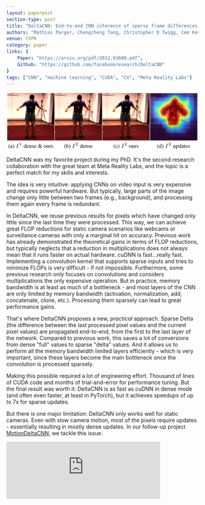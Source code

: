 ```yaml
---
layout: paperpost
section-type: post
title: "DeltaCNN: End-to-end CNN inference of sparse frame differences in videos"
authors: "Mathias Parger, Chengcheng Tang, Christopher D Twigg, Cem Keskin, Robert Wang, Markus Steinberger"
venue: CVPR
category: paper
links: {
    Paper: "https://arxiv.org/pdf/2012.03680.pdf",
    Github: "https://github.com/facebookresearch/DeltaCNN"
}
tags: ["CNN", "machine learning", "CUDA", "CV", "Meta Reality Labs"]
---
```


<img src="/img/deltacnn.jpg"/>

DeltaCNN was my favorite project during my PhD.
It's the second research collaboration with the great team at Meta Reality Labs, and the topic is a perfect match for my skills and interests.

The idea is very intuitive: applying CNNs on video input is very expensive and requires powerful hardware. But typically, large parts of the image change only little between two frames (e.g., background), and processing them again every frame is redundant.

In DeltaCNN, we reuse previous results for pixels which have changed only little since the last time they were processed.
This way, we can achieve great FLOP reductions for static camera scenarios like webcams or surveillance cameras with only a marginal hit on accuracy.
Previous work has already demonstrated the theoretical gains in terms of FLOP reductions, but typically neglects that a reduction in multiplications does not always mean that it runs faster on actual hardware.
cuDNN is fast...really fast. Implementing a convolution kernel that supports sparse inputs and tries to minimize FLOPs is very difficult - if not impossible.
Furthermore, some previous research only focuses on convolutions and considers multiplications the only expensive operation. But in practice, memory bandwidth is at least as much of a bottleneck - and most layers of the CNN are only limited by memory bandwidth (activation, normalization, add, concatenate, clone, etc.).
Processing them sparsely can lead to great performance gains.

That's where DeltaCNN proposes a new, <i>practical</i> approach.
Sparse Delta (the difference between the last processed pixel values and the current pixel values) are propagated end-to-end, from the first to the last layer of the network. Compared to previous work, this saves a lot of conversions from dense "full" values to sparse "delta" values.
And it allows us to perform all the memory bandwidth limited layers efficiently - which is very important, since these layers become the main bottleneck once the convolution is processed sparsely.

Making this possible required a lot of engineering effort. Thousand of lines of CUDA code and months of trial-and-error for performance tuning.
But the final result was worth it: DeltaCNN is as fast as cuDNN in dense mode (and often even faster, at least in PyTorch), but it achieves speedups of up to 7x for sparse updates.

But there is one major limitation: DeltaCNN only works well for static cameras. Even with slow camera motion, most of the pixels require updates - essentially resulting in mostly dense updates.
In our follow-up project <a href="/paper/2023/10/02/motiondeltacnn.html">MotionDeltaCNN</a>, we tackle this issue.

<div class="paper-info-header">
    <iframe width="80%" height="auto" class="paper-video" src="https://www.youtube.com/embed/xpfdRSQD4nU?si=MQPXLYk6AJtPskXm" title="YouTube video player" frameborder="0" allow="accelerometer; autoplay; clipboard-write; encrypted-media; gyroscope; picture-in-picture; web-share" allowfullscreen></iframe>
</div>